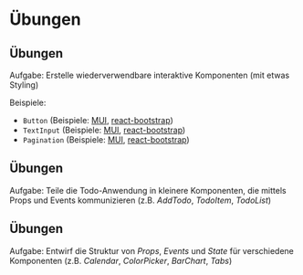 # Übungen

## Übungen

Aufgabe: Erstelle wiederverwendbare interaktive Komponenten (mit etwas Styling)

Beispiele:

- `Button` (Beispiele: [MUI](https://mui.com/material-ui/react-button/), [react-bootstrap](https://react-bootstrap.github.io/components/buttons/))
- `TextInput` (Beispiele: [MUI](https://mui.com/material-ui/react-text-field/), [react-bootstrap](https://react-bootstrap.github.io/forms/input-group/))
- `Pagination` (Beispiele: [MUI](https://mui.com/material-ui/react-pagination/), [react-bootstrap](https://react-bootstrap.github.io/components/pagination/))

## Übungen

Aufgabe: Teile die Todo-Anwendung in kleinere Komponenten, die mittels Props und Events kommunizieren (z.B. _AddTodo_, _TodoItem_, _TodoList_)

## Übungen

Aufgabe: Entwirf die Struktur von _Props_, _Events_ und _State_ für verschiedene Komponenten (z.B. _Calendar_, _ColorPicker_, _BarChart_, _Tabs_)
